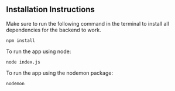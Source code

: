 ## Installation Instructions
Make sure to run the following command in the terminal to install all dependencies for the backend to work.

<code>npm install</code>

To run the app using node:

<code>node index.js</code>

To run the app using the nodemon package:

<code>nodemon</code>
